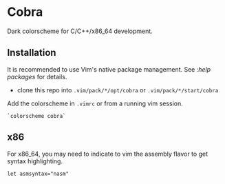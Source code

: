 # Cobra

Dark colorscheme for C/C++/x86_64 development.


## Installation

It is recommended to use Vim's native package management. See *:help packages* for details.

* clone this repo into `.vim/pack/*/opt/cobra` or `.vim/pack/*/start/cobra`

Add the colorscheme in `.vimrc` or from a running vim session.

```vim
`colorscheme cobra`
```

x86
---

For x86_64, you may need to indicate to vim the assembly flavor to get syntax highlighting.

```vim
let asmsyntax="nasm"
```
  
